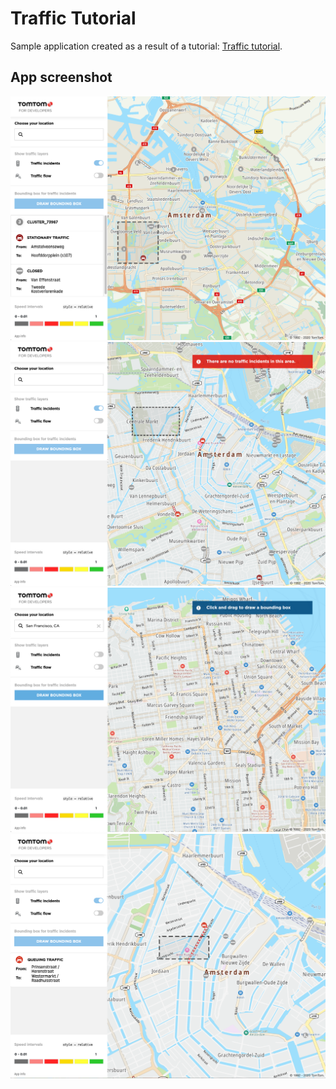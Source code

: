 # Traffic Tutorial

Sample application created as a result of a tutorial: [Traffic tutorial](https://developer.tomtom.com/maps-sdk-web-js/tutorials-use-cases/traffic-tutorial).

## App screenshot

<img src="screenshots/incident_clusters.png" width="700">
<img src="screenshots/no_incidents_in_bbox.png" width="700">
<img src="screenshots/drawbbox_clicked_message.png" width="700">
<img src="screenshots/bbox_single_incident_zoom.png" width="700">
